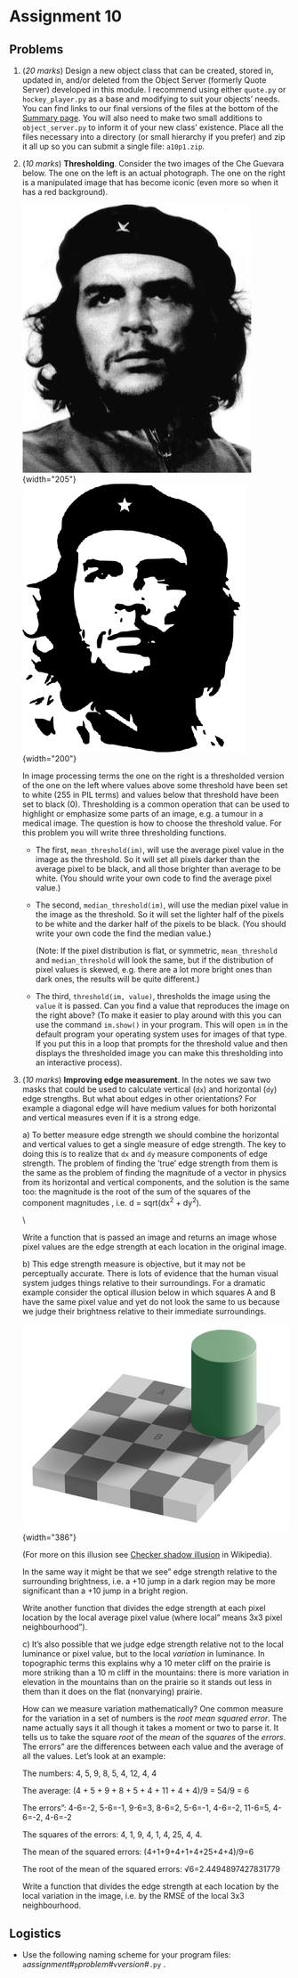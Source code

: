 # Assignment 10

## Problems

1.  (_20 marks_) Design a new object class that can be created, stored
    in, updated in, and/or deleted from the Object Server (formerly
    Quote Server) developed in this module. I recommend using either
    `quote.py` or `hockey_player.py` as a base and modifying to suit
    your objects’ needs. You can find links to our final versions of
    the files at the bottom of the [Summary
    page](../10.1_HTTP_REST/22_Summary.md). You will also need to make
    two small additions to `object_server.py` to inform it of your new
    class’ existence. Place all the files necessary into a directory
    (or small hierarchy if you prefer) and zip it all up so you can
    submit a single file: `a10p1.zip`.

2.  (_10 marks_) **Thresholding**. Consider the two images of the Che
    Guevara below. The one on the left is an actual photograph. The one
    on the right is a manipulated image that has become iconic (even
    more so when it has a red background).

    ![](../10.2_IP_1/Che_GS.png){width="205"} ![](../10.2_IP_1/Che_BW.png){width="200"}

    In image processing terms the one on the right is a thresholded
    version of the one on the left where values above some threshold
    have been set to white (255 in PIL terms) and values below that
    threshold have been set to black (0). Thresholding is a common
    operation that can be used to highlight or emphasize some parts of
    an image, e.g. a tumour in a medical image. The question is how to
    choose the threshold value. For this problem you will write three
    thresholding functions.

    -   The first, `mean_threshold(im)`, will use the average pixel
        value in the image as the threshold. So it will set all pixels
        darker than the average pixel to be black, and all those
        brighter than average to be white. (You should write your own
        code to find the average pixel value.)

    -   The second, `median_threshold(im)`, will use the median pixel
        value in the image as the threshold. So it will set the lighter
        half of the pixels to be white and the darker half of the pixels
        to be black. (You should write your own code the find the median
        value.)

        (Note: If the pixel distribution is flat, or symmetric,
        `mean_threshold` and `median_threshold` will look the same, but
        if the distribution of pixel values is skewed, e.g. there are a
        lot more bright ones than dark ones, the results will be quite
        different.)

    -   The third, `threshold(im, value)`, thresholds the image using
        the `value` it is passed. Can you find a value that reproduces
        the image on the right above? (To make it easier to play around
        with this you can use the command `im.show()` in your program.
        This will open `im` in the default program your operating system
        uses for images of that type. If you put this in a loop that
        prompts for the threshold value and then displays the
        thresholded image you can make this thresholding into an
        interactive process).

3.  (_10 marks_) **Improving edge measurement**. In the notes we saw two
    masks that could be used to calculate vertical (`dx`) and horizontal
    (`dy`) edge strengths. But what about edges in other orientations?
    For example a diagonal edge will have medium values for both
    horizontal and vertical measures even if it is a strong edge.

    a\) To better measure edge strength we should combine the horizontal
    and vertical values to get a single measure of edge strength. The
    key to doing this is to realize that `dx` and `dy` measure
    components of edge strength. The problem of finding the ’true’
    edge strength from them is the same as the problem of finding the
    magnitude of a vector in physics from its horizontal and vertical
    components, and the solution is the same too: the magnitude is the
    root of the sum of the squares of the component magnitudes , i.e. d
    = sqrt(dx<sup>2</sup> + dy<sup>2</sup>).

    \

    Write a function that is passed an image and returns an image whose
    pixel values are the edge strength at each location in the original
    image.

    b\) This edge strength measure is objective, but it may not be
    perceptually accurate. There is lots of evidence that the human
    visual system judges things relative to their surroundings. For a
    dramatic example consider the optical illusion below in which
    squares A and B have the same pixel value and yet do not look the
    same to us because we judge their brightness relative to their
    immediate surroundings.

    ![](../10.2_IP_1/Grey_square_optical_illusion.png){width="386"}

    (For more on this illusion see [Checker shadow
    illusion](http://en.wikipedia.org/wiki/Same_color_illusion) in
    Wikipedia).

    In the same way it might be that we see” edge strength relative
    to the surrounding brightness, i.e. a +10 jump in a dark region may
    be more significant than a +10 jump in a bright region.

    Write another function that divides the edge strength at each pixel
    location by the local average pixel value (where local” means
    3x3 pixel neighbourhood”).

    c\) It’s also possible that we judge edge strength relative not to
    the local luminance or pixel value, but to the local _variation_ in
    luminance. In topographic terms this explains why a 10 meter cliff
    on the prairie is more striking than a 10 m cliff in the mountains:
    there is more variation in elevation in the mountains than on the
    prairie so it stands out less in them than it does on the flat
    (nonvarying) prairie.

    How can we measure variation mathematically? One common measure for
    the variation in a set of numbers is the _root mean squared error_.
    The name actually says it all though it takes a moment or two to
    parse it. It tells us to take the square _root_ of the _mean_ of the
    _squares_ of the _errors_. The errors” are the differences
    between each value and the average of all the values. Let’s look at
    an example:

    The numbers: 4, 5, 9, 8, 5, 4, 12, 4, 4

    The average: (4 + 5 + 9 + 8 + 5 + 4 + 11 + 4 + 4)/9 = 54/9 = 6

    The errors”: 4-6=-2, 5-6=-1, 9-6=3, 8-6=2, 5-6=-1, 4-6=-2,
    11-6=5, 4-6=-2, 4-6=-2

    The squares of the errors: 4, 1, 9, 4, 1, 4, 25, 4, 4.

    The mean of the squared errors: (4+1+9+4+1+4+25+4+4)/9=6

    The root of the mean of the squared errors: √6=2.4494897427831779

    Write a function that divides the edge strength at each location by
    the local variation in the image, i.e. by the RMSE of the local 3x3
    neighbourhood.

## Logistics

-   Use the following naming scheme for your program files:
    `a`*assignment#*`p`*problem#*`v`*version#*`.py` .
